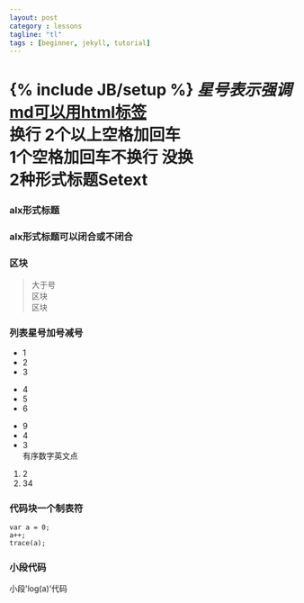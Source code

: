 ```yaml
---
layout: post
category : lessons
tagline: "tl"
tags : [beginner, jekyll, tutorial]
---
```

{% include JB/setup %}
*星号表示强调*  
<a href="http://g.cn">md可以用html标签</a>  
换行 2个以上空格加回车  
1个空格加回车不换行 
没换  
2种形式标题Setext  
=================  
### alx形式标题  
### alx形式标题可以闭合或不闭合 #  
  
### 区块 #  
> 大于号  
> 区块  
> 区块  

### 列表星号加号减号  
* 1  
* 2  
* 3  
+ 4  
+ 5  
+ 6  
- 9  
- 4  
- 3  
有序数字英文点  
1. 2  
2. 34  
### 代码块一个制表符 ##  

    var a = 0;
    a++;
    trace(a);
	
###  小段代码 ##
小段'log(a)'代码







